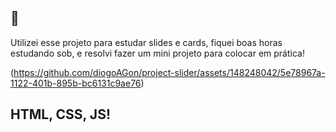 ## 📌 
Utilizei esse projeto para estudar slides e cards, fiquei boas horas estudando sob, e resolvi fazer um mini projeto para colocar em prática!

(https://github.com/diogoAGon/project-slider/assets/148248042/5e78967a-1122-401b-895b-bc6131c9ae76)

## HTML, CSS, JS!
